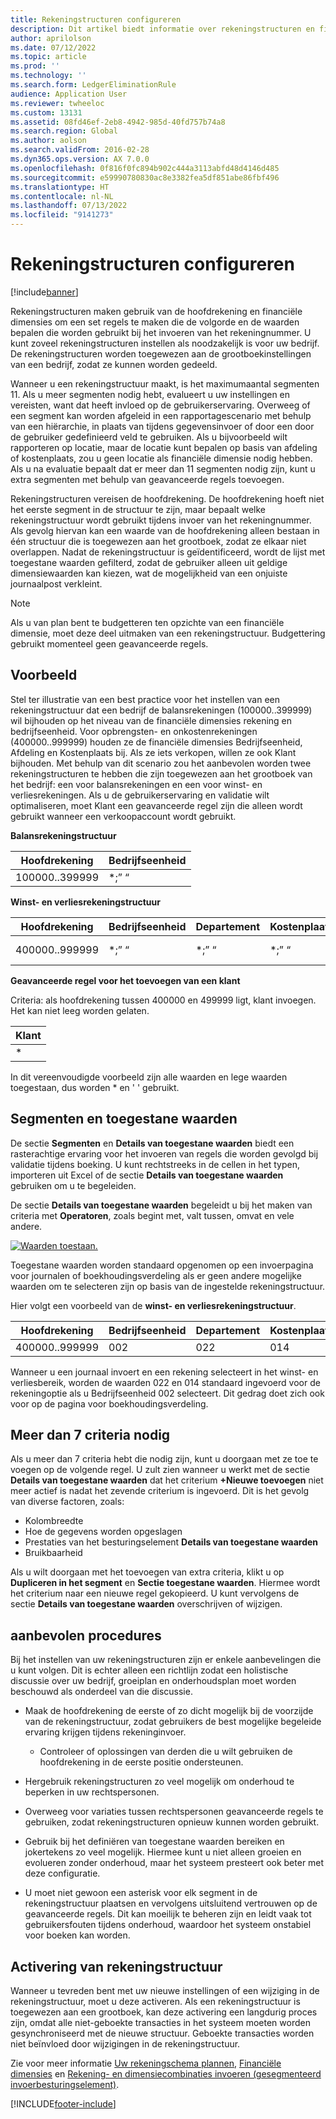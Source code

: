 ```yaml
---
title: Rekeningstructuren configureren
description: Dit artikel biedt informatie over rekeningstructuren en financiële dimensies.
author: aprilolson
ms.date: 07/12/2022
ms.topic: article
ms.prod: ''
ms.technology: ''
ms.search.form: LedgerEliminationRule
audience: Application User
ms.reviewer: twheeloc
ms.custom: 13131
ms.assetid: 08fd46ef-2eb8-4942-985d-40fd757b74a8
ms.search.region: Global
ms.author: aolson
ms.search.validFrom: 2016-02-28
ms.dyn365.ops.version: AX 7.0.0
ms.openlocfilehash: 0f816f0fc894b902c444a3113abfd48d4146d485
ms.sourcegitcommit: e59990780830ac8e3382fea5df851abe86fbf496
ms.translationtype: HT
ms.contentlocale: nl-NL
ms.lasthandoff: 07/13/2022
ms.locfileid: "9141273"
---
```

# <a name="configure-account-structures"></a>Rekeningstructuren configureren

[!include[banner](../includes/banner.md)]

Rekeningstructuren maken gebruik van de hoofdrekening en financiële dimensies om een set regels te maken die de volgorde en de waarden bepalen die worden gebruikt bij het invoeren van het rekeningnummer. U kunt zoveel rekeningstructuren instellen als noodzakelijk is voor uw bedrijf. De rekeningstructuren worden toegewezen aan de grootboekinstellingen van een bedrijf, zodat ze kunnen worden gedeeld.

Wanneer u een rekeningstructuur maakt, is het maximumaantal segmenten 11. Als u meer segmenten nodig hebt, evalueert u uw instellingen en vereisten, want dat heeft invloed op de gebruikerservaring. Overweeg of een segment kan worden afgeleid in een rapportagescenario met behulp van een hiërarchie, in plaats van tijdens gegevensinvoer of door een door de gebruiker gedefinieerd veld te gebruiken. Als u bijvoorbeeld wilt rapporteren op locatie, maar de locatie kunt bepalen op basis van afdeling of kostenplaats, zou u geen locatie als financiële dimensie nodig hebben. Als u na evaluatie bepaalt dat er meer dan 11 segmenten nodig zijn, kunt u extra segmenten met behulp van geavanceerde regels toevoegen.

Rekeningstructuren vereisen de hoofdrekening. De hoofdrekening hoeft niet het eerste segment in de structuur te zijn, maar bepaalt welke rekeningstructuur wordt gebruikt tijdens invoer van het rekeningnummer. Als gevolg hiervan kan een waarde van de hoofdrekening alleen bestaan in één structuur die is toegewezen aan het grootboek, zodat ze elkaar niet overlappen. Nadat de rekeningstructuur is geïdentificeerd, wordt de lijst met toegestane waarden gefilterd, zodat de gebruiker alleen uit geldige dimensiewaarden kan kiezen, wat de mogelijkheid van een onjuiste journaalpost verkleint.

> [!NOTE] 
> Als u van plan bent te budgetteren ten opzichte van een financiële dimensie, moet deze deel uitmaken van een rekeningstructuur. Budgettering gebruikt momenteel geen geavanceerde regels.

## <a name="example"></a>Voorbeeld
Stel ter illustratie van een best practice voor het instellen van een rekeningstructuur dat een bedrijf de balansrekeningen (100000..399999) wil bijhouden op het niveau van de financiële dimensies rekening en bedrijfseenheid. Voor opbrengsten- en onkostenrekeningen (400000..999999) houden ze de financiële dimensies Bedrijfseenheid, Afdeling en Kostenplaats bij. Als ze iets verkopen, willen ze ook Klant bijhouden. Met behulp van dit scenario zou het aanbevolen worden twee rekeningstructuren te hebben die zijn toegewezen aan het grootboek van het bedrijf: een voor balansrekeningen en een voor winst- en verliesrekeningen. Als u de gebruikerservaring en validatie wilt optimaliseren, moet Klant een geavanceerde regel zijn die alleen wordt gebruikt wanneer een verkoopaccount wordt gebruikt.

**Balansrekeningstructuur**

|Hoofdrekening          | Bedrijfseenheid    |
|----------------------|-----------|
|100000..399999 | *;” “|

**Winst- en verliesrekeningstructuur**

|Hoofdrekening          | Bedrijfseenheid    |Departement          | Kostenplaats    | &nbsp; |
|----------------------|------------------|--------------------|-----------|---|
|400000..999999 | \*;” “| \*;” “| \*;” “| \*;” “|

**Geavanceerde regel voor het toevoegen van een klant**

Criteria: als hoofdrekening tussen 400000 en 499999 ligt, klant invoegen. Het kan niet leeg worden gelaten.

|Klant         |
|-----------------|
|* |

In dit vereenvoudigde voorbeeld zijn alle waarden en lege waarden toegestaan, dus worden * en ' ' gebruikt.

## <a name="segments-and-allowed-values"></a>Segmenten en toegestane waarden
De sectie **Segmenten** en **Details van toegestane waarden** biedt een rasterachtige ervaring voor het invoeren van regels die worden gevolgd bij validatie tijdens boeking. U kunt rechtstreeks in de cellen in het typen, importeren uit Excel of de sectie **Details van toegestane waarden** gebruiken om u te begeleiden.

De sectie **Details van toegestane waarden** begeleidt u bij het maken van criteria met **Operatoren**, zoals begint met, valt tussen, omvat en vele andere.

[![Waarden toestaan.](./media/account.png)](./media/account.png) 

Toegestane waarden worden standaard opgenomen op een invoerpagina voor journalen of boekhoudingsverdeling als er geen andere mogelijke waarden om te selecteren zijn op basis van de ingestelde rekeningstructuur.

Hier volgt een voorbeeld van de **winst- en verliesrekeningstructuur**.

|Hoofdrekening          | Bedrijfseenheid    |Departement          | Kostenplaats    |
|----------------------|-----------|----------------------|-----------|
|400000..999999 | 002 | 022 | 014 |

Wanneer u een journaal invoert en een rekening selecteert in het winst- en verliesbereik, worden de waarden 022 en 014 standaard ingevoerd voor de rekeningoptie als u Bedrijfseenheid 002 selecteert. Dit gedrag doet zich ook voor op de pagina voor boekhoudingsverdeling. 

## <a name="more-than-7-criteria-needed"></a>Meer dan 7 criteria nodig

Als u meer dan 7 criteria hebt die nodig zijn, kunt u doorgaan met ze toe te voegen op de volgende regel. U zult zien wanneer u werkt met de sectie **Details van toegestane waarden** dat het criterium **+Nieuwe toevoegen** niet meer actief is nadat het zevende criterium is ingevoerd. Dit is het gevolg van diverse factoren, zoals: 
 - Kolombreedte 
 - Hoe de gegevens worden opgeslagen 
 - Prestaties van het besturingselement **Details van toegestane waarden**
 - Bruikbaarheid  
 
Als u wilt doorgaan met het toevoegen van extra criteria, klikt u op **Dupliceren in het segment** en **Sectie toegestane waarden**. Hiermee wordt het criterium naar een nieuwe regel gekopieerd. U kunt vervolgens de sectie **Details van toegestane waarden** overschrijven of wijzigen.

## <a name="best-practices"></a> aanbevolen procedures
Bij het instellen van uw rekeningstructuren zijn er enkele aanbevelingen die u kunt volgen. Dit is echter alleen een richtlijn zodat een holistische discussie over uw bedrijf, groeiplan en onderhoudsplan moet worden beschouwd als onderdeel van die discussie.

- Maak de hoofdrekening de eerste of zo dicht mogelijk bij de voorzijde van de rekeningstructuur, zodat gebruikers de best mogelijke begeleide ervaring krijgen tijdens rekeninginvoer.
  
  - Controleer of oplossingen van derden die u wilt gebruiken de hoofdrekening in de eerste positie ondersteunen.

- Hergebruik rekeningstructuren zo veel mogelijk om onderhoud te beperken in uw rechtspersonen.

- Overweeg voor variaties tussen rechtspersonen geavanceerde regels te gebruiken, zodat rekeningstructuren opnieuw kunnen worden gebruikt.

- Gebruik bij het definiëren van toegestane waarden bereiken en jokertekens zo veel mogelijk. Hiermee kunt u niet alleen groeien en evolueren zonder onderhoud, maar het systeem presteert ook beter met deze configuratie.

- U moet niet gewoon een asterisk voor elk segment in de rekeningstructuur plaatsen en vervolgens uitsluitend vertrouwen op de geavanceerde regels. Dit kan moeilijk te beheren zijn en leidt vaak tot gebruikersfouten tijdens onderhoud, waardoor het systeem onstabiel voor boeken kan worden.

## <a name="account-structure-activation"></a>Activering van rekeningstructuur
Wanneer u tevreden bent met uw nieuwe instellingen of een wijziging in de rekeningstructuur, moet u deze activeren. Als een rekeningstructuur is toegewezen aan een grootboek, kan deze activering een langdurig proces zijn, omdat alle niet-geboekte transacties in het systeem moeten worden gesynchroniseerd met de nieuwe structuur. Geboekte transacties worden niet beïnvloed door wijzigingen in de rekeningstructuur.

Zie voor meer informatie [Uw rekeningschema plannen](plan-chart-of-accounts.md), [Financiële dimensies](financial-dimensions.md) en [Rekening- en dimensiecombinaties invoeren (gesegmenteerd invoerbesturingselement)](enter-account-dimension-combinations-segmented-entry-control.md).


[!INCLUDE[footer-include](../../includes/footer-banner.md)]
